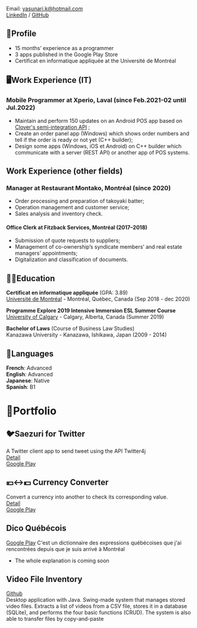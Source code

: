 Email: yasunari.k@hotmail.com<br>
[LinkedIn](https://www.linkedin.com/in/yasunari-kanemitsu-3357285a/) / [GitHub](https://github.com/YasuMTL)<br>

## 🧑Profile
- 15 months’ experience as a programmer
- 3 apps published in the Google Play Store
- Certificat en informatique appliquée at the Université de Montréal

## 🖥️Work Experience (IT)

### Mobile Programmer at Xperio, Laval (since Feb.2021-02 until Jul.2022)
- Maintain and perform 150 updates on an Android POS app based on [Clover's semi-integration API](https://docs.clover.com/docs/clover-development-basics-semi) ;
- Create an order panel app (Windows) which shows order numbers and tell if the order is ready or not yet (C++ builder);
- Design some apps (Windows, iOS et Android) on C++ builder which communicate with a server
(REST API) or another app of POS systems.

## Work Experience (other fields)

### Manager at Restaurant Montako, Montréal (since 2020)
- Order processing and preparation of takoyaki batter;
- Operation management and customer service;
- Sales analysis and inventory check.

#### Office Clerk at Fitzback Services, Montréal (2017–2018)
- Submission of quote requests to suppliers;
- Management of co-ownership’s syndicate members’ and real estate managers’ appointments;
- Digitalization and classification of documents.

## 👨‍🎓Education
**Certificat en informatique appliquée** (GPA: 3.89)<br>
[Université de Montréal](https://admission.umontreal.ca/programmes/certificat-en-informatique-appliquee/) - Montréal, Québec, Canada (Sep 2018 - dec 2020)

**Programme Explore 2019 Intensive Immersion ESL Summer Course**<br>
[University of Calgary](https://esl.ucalgary.ca/explore-bursary) - Calgary, Alberta, Canada (Summer 2019)

**Bachelor of Laws** (Course of Business Law Studies)<br>
Kanazawa University - Kanazawa, Ishikawa, Japan (2009 - 2014)

## 💬Languages

**French**: Advanced<br>
**English**: Advanced<br>
**Japanese**: Native<br>
**Spanish**: B1

# 📱Portfolio

## 🐦Saezuri for Twitter
A Twitter client app to send tweet using the API Twitter4j<br>
[Detail](https://github.com/YasuMTL/Tweeter)<br>
[Google Play](https://play.google.com/store/apps/details?id=com.yasu_k.saezuri)<br>

## 💴↔️💵 Currency Converter 
Convert a currency into another to check its corresponding value.<br>
[Detail](https://github.com/YasuMTL/CurrencyConverter)<br>
[Google Play](https://play.google.com/store/apps/details?id=com.yasu_k.currencyconverter)<br>

## Dico Québécois 
[Google Play](https://play.google.com/store/apps/details?id=io.github.yasumtl.dicoquebecois)
C'est un dictionnaire des expressions québécoises que j'ai rencontrées depuis que je suis arrivé à Montréal
* The whole explanation is coming soon

## Video File Inventory 
[Github](https://github.com/YasuMTL/repertoireFilms)<br>
Desktop application with Java.
Swing-made system that manages stored video files. Extracts a list of videos from a CSV file, 
stores it in a database (SQLite), and performs the four basic functions (CRUD). The system is 
also able to transfer files by copy-and-paste
